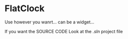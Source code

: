# FlatClock
Use however you wanrt... can be a widget...


If you want the SOURCE CODE Look at the *.sln* project file
